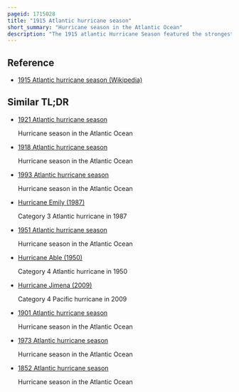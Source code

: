 ```yaml
---
pageid: 1715028
title: "1915 Atlantic hurricane season"
short_summary: "Hurricane season in the Atlantic Ocean"
description: "The 1915 atlantic Hurricane Season featured the strongest tropical Cyclone to landfall in the united States since the Galveston Hurricane in 1900. The first Storm, which remained a tropical Depression, appeared on April 29 near the Bahamas, while the final System, also a tropical Depression, was absorbed by an extratropical Cyclone well south of Newfoundland on October 22. Of the six tropical Storms five intensified into a Hurricane of which three strengthened into a major Hurricane. Four of the Hurricanes made Landfall in the united States. The early 20th Century lacked modern Forecasting and Documentation and so the Hurricane Database from these Years may be incomplete."
---
```


## Reference

- [1915 Atlantic hurricane season (Wikipedia)](https://en.wikipedia.org/?curid=1715028)

## Similar TL;DR

- [1921 Atlantic hurricane season](/tldr/en/1921-atlantic-hurricane-season)

  Hurricane season in the Atlantic Ocean

- [1918 Atlantic hurricane season](/tldr/en/1918-atlantic-hurricane-season)

  Hurricane season in the Atlantic Ocean

- [1993 Atlantic hurricane season](/tldr/en/1993-atlantic-hurricane-season)

  Hurricane season in the Atlantic Ocean

- [Hurricane Emily (1987)](/tldr/en/hurricane-emily-1987)

  Category 3 Atlantic hurricane in 1987

- [1951 Atlantic hurricane season](/tldr/en/1951-atlantic-hurricane-season)

  Hurricane season in the Atlantic Ocean

- [Hurricane Able (1950)](/tldr/en/hurricane-able-1950)

  Category 4 Atlantic hurricane in 1950

- [Hurricane Jimena (2009)](/tldr/en/hurricane-jimena-2009)

  Category 4 Pacific hurricane in 2009

- [1901 Atlantic hurricane season](/tldr/en/1901-atlantic-hurricane-season)

  Hurricane season in the Atlantic Ocean

- [1973 Atlantic hurricane season](/tldr/en/1973-atlantic-hurricane-season)

  Hurricane season in the Atlantic Ocean

- [1852 Atlantic hurricane season](/tldr/en/1852-atlantic-hurricane-season)

  Hurricane season in the Atlantic Ocean
